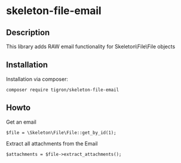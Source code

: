 # skeleton-file-email

## Description

This library adds RAW email functionality for Skeleton\File\File objects

## Installation

Installation via composer:

    composer require tigron/skeleton-file-email

## Howto


Get an email

	$file = \Skeleton\File\File::get_by_id(1);

Extract all attachments from the Email

	$attachments = $file->extract_attachments();
